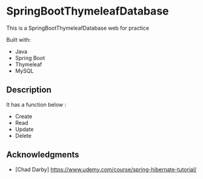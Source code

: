 # SpringBootThymeleafDatabase
 
This is a SpringBootThymeleafDatabase web for practice 

Built with:
    
- Java     
- Spring Boot 
- Thymeleaf
- MySQL     
 
## Description
 
It has a function below : 
  
- Create  
- Read 
- Update  
- Delete 
  
## Acknowledgments 
 
* [Chad Darby] https://www.udemy.com/course/spring-hibernate-tutorial/ 
 
